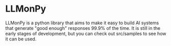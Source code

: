 # LLMonPy

LLMonPy is a python library that aims to make it easy to build AI systems that generate "good enough" responses 99.9% of the time. 
It is still in the early stages of development, but you can check out src/samples
to see how it can be used.  